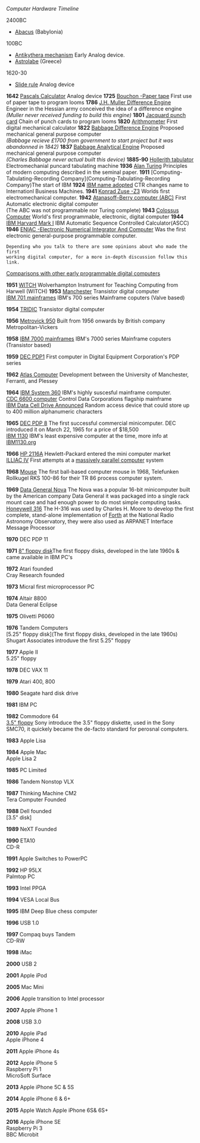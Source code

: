 *Computer Hardware Timeline*

2400BC
- [Abacus](https://goo.gl/k0JGph) (Babylonia)

100BC
- [Antikythera mechanism](https://goo.gl/lT0Sx5) Early Analog device.<br/>
- [Astrolabe](https://goo.gl/9smf1x) (Greece)

1620-30
- [Slide rule](https://goo.gl/eSyvdq) Analog device

**1642**
    [Pascals Calculator](https://goo.gl/5sHb4f) Analog device
**1725**
    [Bouchon -Paper tape](https://goo.gl/1x3RJy) First use of paper tape to program looms
**1786**
    [J.H. Muller Difference Engine](https://goo.gl/RK4nYu) Engineer in the Hessian army conceived the idea of a difference engine<br/>
    *(Muller never received funding to build this engine)*
**1801**
    [Jacquard punch card](https://goo.gl/ig4fJh) Chain of punch cards to program looms
**1820**
    [Arithmometer](https://goo.gl/Ov1oNU) First digital mechanical calculator
**1822**
    [Babbage Difference Engine](https://goo.gl/RK4nYu) Proposed mechanical general purpose computer<br/>
    *(Babbage recieve £1700 from government to start project but it was abandonned in 1842)*
**1837**
    [Babbage Analytical Engine](https://goo.gl/GTdnvk) Proposed mechanical general purpose computer<br/>
    *(Charles Babbage never actual built this device)*
**1885-90**
    [Hollerith tabulator](https://goo.gl/r4Hkei) Electromechanial puncard tabulating machine
**1936**
    [Alan Turing](https://goo.gl/16r9zh) Principles of modern computing described in the seminal paper.
**1911**
    [Computing-Tabulating-Recording Company](Computing-Tabulating-Recording Company)The start of IBM
**1924**
    [IBM name adopted](https://goo.gl/qkayVB) CTR changes name to Internationl Business Machines.
**1941**
    [Konrad Zuse -Z3](https://goo.gl/AkzMLn) Worlds first electromechanical computer.
**1942**
    [Atanasoff–Berry computer (ABC)](https://goo.gl/abzaxz) First Automatic electronic digital computer<br/>
    (The ABC was not programmable nor Turing complete)
**1943**
    [Colossus Computer](https://goo.gl/WzNWW5) World's first programmable, electronic, digital computer
**1944**
    [IBM Harvard Mark I](https://goo.gl/6IxaoG) IBM Automatic Sequence Controlled Calculator(ASCC)
**1946**
    [ENIAC -Electronic Numerical Integrator And Computer](https://goo.gl/f3Jqfj) Was the first electronic general-purpose programmable computer.
    
    Depending who you talk to there are some opinions about who made the first
    working digital computer, for a more in-depth discussion follow this link.
  [Comparisons with other early programmable digital computers](https://goo.gl/2SXHw7)

**1951**
    [WITCH](http://goo.gl/I9B0Ox) Wolverhampton Instrument for Teaching Computing from Harwell (WITCH)
**1953**
    [Manchester](https://goo.gl/n0EBMH) Transistor digital computer<br>
    [IBM 701 mainframes](https://goo.gl/EzIzws) IBM's 700 series Mainframe coputers (Valve based)

**1954**
    [TRIDIC](https://goo.gl/Suu8VV) Transistor digital computer

**1956**
    [Metrovick 950](https://goo.gl/OckcoL) Built from 1956 onwards by British company Metropolitan-Vickers
    
**1958**
    [IBM 7000 mainframes](https://goo.gl/NY1PJn) IBM's 7000 series Mainframe coputers (Transistor based)
    
**1959**
    [DEC PDP1](https://goo.gl/lOYVK7) First computer in Digital Equipment Corporation's PDP series
    
**1962**
    [Atlas Computer](https://goo.gl/NY1PJn) Development between the University of Manchester, Ferranti, and Plessey

**1964**
    [IBM System 360](https://goo.gl/0dbGz4) IBM's highly suscesful mainframe computer.<br/>
    [CDC 6600 computer](https://goo.gl/JkxQSM) Control Data Corporations flagship mainframe<br/>
    [IBM Data Cell Drive Announced](https://goo.gl/WoDJW8) Random access device that could store up to 400 million alphanumeric characters

**1965**
    [DEC PDP 8](https://goo.gl/SaeyVc) The first successful commercial minicomputer. DEC introduced it on March 22, 1965 for a price of $18,500<br/>
    [IBM 1130](https://goo.gl/ajE4zy) IBM's least expensive computer at the time, more info at [IBM1130.org](http://goo.gl/b7dc9z)
    
**1966**
    [HP 2116A](https://goo.gl/QNVDm8) Hewlett-Packard entered the mini computer market<br/>
    [ILLIAC IV](https://goo.gl/vHgGau) First attempts at a [massively parallel computer](https://goo.gl/ZOlglw) system

**1968**
    [Mouse](https://goo.gl/JN3T8f) The first ball-based computer mouse in 1968, Telefunken Rollkugel RKS 100-86 for their TR 86 process computer system.

**1969**
    [Data General Nova](https://goo.gl/fj3NoK) The Nova was a popular 16-bit minicomputer built by the American company Data General it was packaged into a single rack mount case and had enough power to do most simple computing tasks.<br/>
    [Honeywell 316](https://goo.gl/VSndny) The H-316 was used by Charles H. Moore to develop the first complete, stand-alone implementation of [Forth](https://goo.gl/GjNqei) at the National Radio Astronomy Observatory, they were also used as ARPANET Interface Message Processor

**1970**
    DEC PDP 11

**1971**
    [8" floppy disk](https://goo.gl/LIMvIr)The first floppy disks, developed in the late 1960s & came available in IBM PC's

**1972**
    Atari founded<br/>
    Cray Research founded

**1973**
    Micral first microprocessor PC

**1974**
    Altair 8800<br/>
    Data General Eclipse

**1975**
    Olivetti P6060

**1976**
    Tandem Computers<br/>
    [5.25" floppy disk](The first floppy disks, developed in the late 1960s) Shugart Associates introduve the first 5.25" floppy

**1977**
    Apple II<br/>
    5.25" floppy

**1978**
    DEC VAX 11

**1979**
    Atari 400, 800

**1980**
    Seagate hard disk drive

**1981**
    IBM PC

**1982**
    Commodore 64<br/>
    [3.5" floppy](https://goo.gl/qIdYVV) Sony introduce the 3.5" floppy diskette, used in the Sony SMC70, it quickely became the de-facto standard for perosnal computers.

**1983**
    Apple Lisa<br/>
    

**1984**
    Apple Mac<br/>
    Apple Lisa 2

**1985**
    PC Limited

**1986**
    Tandem Nonstop VLX

**1987**
    Thinking Machine CM2<br/>
    Tera Computer Founded

**1988**
    Dell founded<br/>
    [3.5" disk]

**1989**
    NeXT Founded

**1990**
    ETA10<br/>
    CD-R

**1991**
    Apple Switches to PowerPC

**1992**
    HP 95LX<br/>
    Palmtop PC

**1993**
    Intel PPGA

**1994**
    VESA Local Bus
          
**1995**
    IBM Deep Blue chess computer

**1996**
    USB 1.0

**1997**
    Compaq buys Tandem<br/>
    CD-RW

**1998**
    iMac

**2000**
    USB 2

**2001**
    Apple iPod

**2005**
    Mac Mini

**2006**
    Apple transition to Intel processor

**2007**
    Apple iPhone 1

**2008**
    USB 3.0

**2010**
    Apple iPad<br/>
    Apple iPhone 4
        
**2011**
    Apple iPhone 4s

**2012**
    Apple iPhone 5<br/>
    Raspberry Pi 1<br/>
    MicroSoft Surface
        
**2013**
    Apple iPhone 5C & 5S

**2014**
    Apple iPhone 6 & 6+

**2015**
    Apple Watch
    Apple iPhone 6S& 6S+

**2016**
    Apple iPhone SE<br/>
    Raspberry Pi 3<br/>
    BBC Microbit

 
